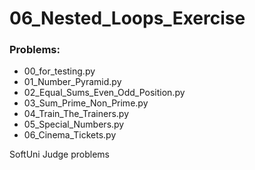 # 06_Nested_Loops_Exercise

### Problems:
- 00_for_testing.py
- 01_Number_Pyramid.py
- 02_Equal_Sums_Even_Odd_Position.py
- 03_Sum_Prime_Non_Prime.py
- 04_Train_The_Trainers.py
- 05_Special_Numbers.py
- 06_Cinema_Tickets.py


SoftUni Judge problems

